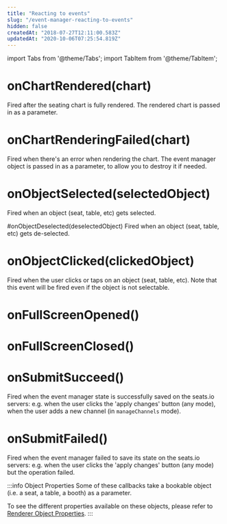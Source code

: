 ```yaml
---
title: "Reacting to events"
slug: "/event-manager-reacting-to-events"
hidden: false
createdAt: "2018-07-27T12:11:00.583Z"
updatedAt: "2020-10-06T07:25:54.819Z"
---
```


import Tabs from '@theme/Tabs';
import TabItem from '@theme/TabItem';

# onChartRendered(chart)
Fired after the seating chart is fully rendered. The rendered chart is passed in as a parameter.

# onChartRenderingFailed(chart)
Fired when there's an error when rendering the chart.
The event manager object is passed in as a parameter, to allow you to destroy it if needed.

# onObjectSelected(selectedObject)
Fired when an object (seat, table, etc) gets selected.

#onObjectDeselected(deselectedObject)
Fired when an object (seat, table, etc) gets de-selected.

# onObjectClicked(clickedObject)
Fired when the user clicks or taps on an object (seat, table, etc). Note that this event will be fired even if the object is not selectable.

# onFullScreenOpened()

# onFullScreenClosed()

# onSubmitSucceed()
Fired when the event manager state is successfully saved on the seats.io servers: e.g. when the user clicks the 'apply changes' button (any mode), when the user adds a new channel (in `manageChannels` mode).

# onSubmitFailed()
Fired when the event manager failed to save its state on the seats.io servers: e.g. when the user clicks the 'apply changes' button (any mode) but the operation failed. 

:::info Object Properties
Some of these callbacks take a bookable object (i.e. a seat, a table, a booth)  as a parameter.

To see the different properties available on these objects, please refer to [Renderer Object Properties](doc:renderer-object-properties).
:::
